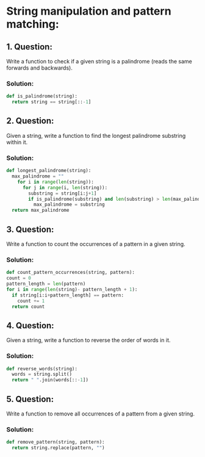 # String manipulation and pattern matching:
## 1. **Question:**
Write a function to check if a given string is a palindrome (reads the same forwards and backwards).
### Solution:
 ```python
 def is_palindrome(string):
   return string == string[::-1]
 ```
## 2. **Question:**
Given a string, write a function to find the longest palindrome substring within it.
### Solution:
 ```python
 def longest_palindrome(string):
   max_palindrome = ""
     for i in range(len(string)):
       for j in range(i, len(string)):
         substring = string[i:j+1]
         if is_palindrome(substring) and len(substring) > len(max_palindrome):
           max_palindrome = substring
   return max_palindrome
 ```
## 3. **Question:**
Write a function to count the occurrences of a pattern in a given string.
### Solution:
 ```python
def count_pattern_occurrences(string, pattern):
 count = 0
 pattern_length = len(pattern)
 for i in range(len(string)- pattern_length + 1):
   if string[i:i+pattern_length] == pattern:
     count += 1
   return count
 ```
## 4. **Question:**
Given a string, write a function to reverse the order of words in it.
### Solution:
 ```python
 def reverse_words(string):
   words = string.split()
   return " ".join(words[::-1])
 ```
## 5. **Question:**
Write a function to remove all occurrences of a pattern from a given string.
### Solution:
 ```python
 def remove_pattern(string, pattern):
   return string.replace(pattern, "")
```
